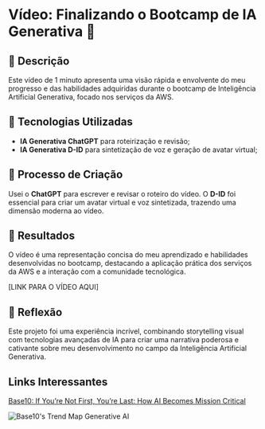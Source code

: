 # Vídeo: Finalizando o Bootcamp de IA Generativa 🎥

## 📒 Descrição
Este vídeo de 1 minuto apresenta uma visão rápida e envolvente do meu progresso e das habilidades adquiridas durante o bootcamp de Inteligência Artificial Generativa, focado nos serviços da AWS.

## 🤖 Tecnologias Utilizadas
- **IA Generativa ChatGPT** para roteirização e revisão;
- **IA Generativa D-ID** para sintetização de voz e geração de avatar virtual;

## 🧐 Processo de Criação
Usei o **ChatGPT** para escrever e revisar o roteiro do vídeo. O **D-ID** foi essencial para criar um avatar virtual e voz sintetizada, trazendo uma dimensão moderna ao vídeo. 

## 🚀 Resultados
O vídeo é uma representação concisa do meu aprendizado e habilidades desenvolvidas no bootcamp, destacando a aplicação prática dos serviços da AWS e a interação com a comunidade tecnológica.

[LINK PARA O VÍDEO AQUI]

## 💭 Reflexão
Este projeto foi uma experiência incrível, combinando storytelling visual com tecnologias avançadas de IA para criar uma narrativa poderosa e cativante sobre meu desenvolvimento no campo da Inteligência Artificial Generativa.
## Links Interessantes

[Base10: If You’re Not First, You’re Last: How AI Becomes Mission Critical](https://base10.vc/post/generative-ai-mission-critical/)

![Base10's Trend Map Generative AI](https://github.com/digitalinnovationone/lab-natty-or-not/assets/730492/f4df26e8-f8f7-4419-8252-c69d73ea930c)
